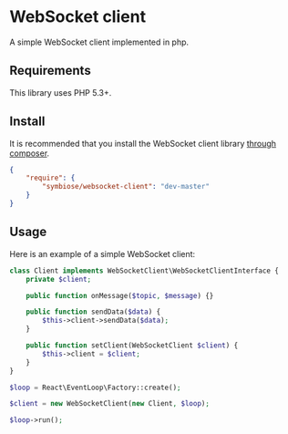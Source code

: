 WebSocket client
================

A simple WebSocket client implemented in php.

## Requirements

This library uses PHP 5.3+.

## Install

It is recommended that you install the WebSocket client library [through composer](http://getcomposer.org).

```JSON
{
    "require": {
        "symbiose/websocket-client": "dev-master"
    }
}
```

## Usage

Here is an example of a simple WebSocket client:

```PHP
class Client implements WebSocketClient\WebSocketClientInterface {
    private $client;

    public function onMessage($topic, $message) {}

    public function sendData($data) {
        $this->client->sendData($data);
    }

    public function setClient(WebSocketClient $client) {
        $this->client = $client;
    }
}

$loop = React\EventLoop\Factory::create();

$client = new WebSocketClient(new Client, $loop);

$loop->run();
```
